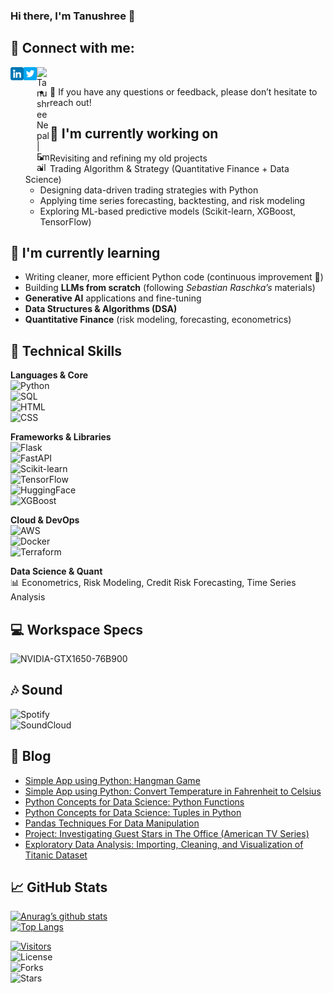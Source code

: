 ### Hi there, I'm Tanushree 👋

<!--
<p align="center">
<img width="200" height="200" src="https://user-images.githubusercontent.com/59421381/144049548-2c28d869-9344-41d9-aad7-ab45ba3bb69a.png" alt="my banner">
</p>
-->

## 🤝 Connect with me:

<a href="https://www.linkedin.com/in/tanushree-nepal/"><img align="left" src="https://raw.githubusercontent.com/Tanushree28/Tanushree28/master/images/linkedin.png" alt="Tanushree Nepal | LinkedIn" width="21px"/></a>
<a href="https://twitter.com/NepalTanushree"><img align="left" src="https://raw.githubusercontent.com/Tanushree28/Tanushree28/master/images/twitter.png" alt="Tanushree Nepal | Twitter" width="21px"/></a>
<a href="mailto:tanu.nepal1@gmail.com"><img align="left" src="https://raw.githubusercontent.com/Tanushree28/Tanushree28/master/images/email.png" alt="Tanushree Nepal | Email" width="21px"/></a>

</br>

- 💬 If you have any questions or feedback, please don’t hesitate to reach out!


## 🔭 I'm currently working on

- Revisiting and refining my old projects  
- Trading Algorithm & Strategy (Quantitative Finance + Data Science)  
   - Designing data-driven trading strategies with Python  
   - Applying time series forecasting, backtesting, and risk modeling  
   - Exploring ML-based predictive models (Scikit-learn, XGBoost, TensorFlow)  


## 🌱 I'm currently learning

- Writing cleaner, more efficient Python code (continuous improvement 🚀)  
- Building **LLMs from scratch** (following *Sebastian Raschka’s* materials)  
- **Generative AI** applications and fine-tuning  
- **Data Structures & Algorithms (DSA)**  
- **Quantitative Finance** (risk modeling, forecasting, econometrics)  

## 💼 Technical Skills  

**Languages & Core**  
![Python](https://img.shields.io/badge/Python-3776AB?style=for-the-badge&logo=python&logoColor=white)  
![SQL](https://img.shields.io/badge/SQL-003B57?style=for-the-badge&logo=database&logoColor=white)  
![HTML](https://img.shields.io/badge/HTML-239120?style=for-the-badge&logo=html5&logoColor=white)  
![CSS](https://img.shields.io/badge/CSS-239120?style=for-the-badge&logo=css3&logoColor=white)  

**Frameworks & Libraries**  
![Flask](https://img.shields.io/badge/Flask-000000?style=for-the-badge&logo=flask&logoColor=white)  
![FastAPI](https://img.shields.io/badge/FastAPI-009688?style=for-the-badge&logo=fastapi&logoColor=white)  
![Scikit-learn](https://img.shields.io/badge/scikit--learn-F7931E?style=for-the-badge&logo=scikit-learn&logoColor=white)  
![TensorFlow](https://img.shields.io/badge/TensorFlow-FF6F00?style=for-the-badge&logo=tensorflow&logoColor=white)  
![HuggingFace](https://img.shields.io/badge/HuggingFace-FFD21E?style=for-the-badge&logo=huggingface&logoColor=black)  
![XGBoost](https://img.shields.io/badge/XGBoost-0099FF?style=for-the-badge&logoColor=white)  

**Cloud & DevOps**  
![AWS](https://img.shields.io/badge/AWS-232F3E?style=for-the-badge&logo=amazon-aws&logoColor=white)  
![Docker](https://img.shields.io/badge/Docker-2496ED?style=for-the-badge&logo=docker&logoColor=white)  
![Terraform](https://img.shields.io/badge/Terraform-844FBA?style=for-the-badge&logo=terraform&logoColor=white)  

**Data Science & Quant**  
📊 Econometrics, Risk Modeling, Credit Risk Forecasting, Time Series Analysis  

## 💻 Workspace Specs  

![NVIDIA-GTX1650-76B900](https://img.shields.io/badge/NVIDIA-GTX1650-76B900?style=for-the-badge&logo=nvidia&logoColor=white)

## 🎶 Sound  

![Spotify](https://img.shields.io/badge/Spotify-1ED760?style=for-the-badge&logo=spotify&logoColor=white)  
![SoundCloud](https://img.shields.io/badge/SoundCloud-FF3300?style=for-the-badge&logo=soundcloud&logoColor=white)  

## 📝 Blog  

- [Simple App using Python: Hangman Game](https://www.datainsightonline.com/post/simple-app-using-python-hangman-game)  
- [Simple App using Python: Convert Temperature in Fahrenheit to Celsius](https://www.datainsightonline.com/post/simple-app-using-python-convert-temperature-in-fahrenheit-to-celsius-1)  
- [Python Concepts for Data Science: Python Functions](https://www.datainsightonline.com/post/python-concepts-for-data-science-functions)  
- [Python Concepts for Data Science: Tuples in Python](https://www.datainsightonline.com/post/python-concepts-for-data-science-tuples)  
- [Pandas Techniques For Data Manipulation](https://www.datainsightonline.com/post/pandas-techniques-for-data-manipulation-1)  
- [Project: Investigating Guest Stars in The Office (American TV Series)](https://www.datainsightonline.com/post/project-investigating-guest-stars-in-the-office-american-tv-series)  
- [Exploratory Data Analysis: Importing, Cleaning, and Visualization of Titanic Dataset](https://www.datainsightonline.com/post/exploratory-data-analysis-importing-cleaning-and-visualization-of-titanic-dataset)  

## 📈 GitHub Stats  

[![Anurag’s github stats](https://github-readme-stats.vercel.app/api?username=Tanushree28)](https://github.com/Tanushree28)  
[![Top Langs](https://github-readme-stats.vercel.app/api/top-langs/?username=Tanushree28&layout=compact)](https://github.com/Tanushree28)

[![Visitors](https://visitor-badge.glitch.me/badge?page_id=Tanushree28.Tanushree28)](https://github.com/Tanushree28)  
![License](https://badgen.net/github/license/Tanushree28/Tanushree28)  
![Forks](https://badgen.net/github/forks/Tanushree28/Tanushree28)  
![Stars](https://badgen.net/github/stars/Tanushree28/Tanushree28)  
